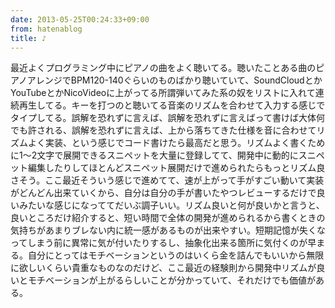 ```yaml
---
date: 2013-05-25T00:24:33+09:00
from: hatenablog
title: ♪
---
```

最近よくプログラミング中にピアノの曲をよく聴いてる。聴いたことある曲のピアノアレンジでBPM120-140ぐらいのものばかり聴いていて、SoundCloudとかYouTubeとかNicoVideoに上がってる所謂弾いてみた系の奴をリストに入れて連続再生してる。キーを打つのと聴いてる音楽のリズムを合わせて入力する感じでタイプしてる。誤解を恐れずに言えば、誤解を恐れずに言えばって書けば大体何でも許される、誤解を恐れずに言えば、上から落ちてきた仕様を音に合わせてリズムよく実装、という感じでコード書けたら最高だと思う。リズムよく書くために1〜2文字で展開できるスニペットを大量に登録してて、開発中に動的にスニペット編集したりしてほとんどスニペット展開だけで進められたらもっとリズム良さそう。ここ最近そういう感じで進めてて、速が上がって手がすごい動いて実装がどんどん出来ていくから、自分は自分の手が書いたやつレビューするだけで良いみたいな感じになっててだいぶ調子いい。リズム良いと何が良いかと言うと、良いところだけ紹介すると、短い時間で全体の開発が進められるから書くときの気持ちがあまりブレない内に統一感があるものが出来やすい。短期記憶が失くなってしまう前に異常に気が付いたりするし、抽象化出来る箇所に気付くのが早まる。自分にとってはモチベーションというのはいくら金を詰んでもいいから無限に欲しいくらい貴重なものなのだけど、ここ最近の経験則から開発中リズムが良いとモチベーションが上がるらしいことが分かっていて、それだけでも価値がある。

